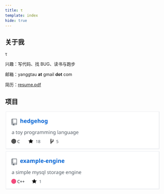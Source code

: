 ```yaml
---
title: τ
template: index
hide: true
---
```


## 关于我

τ

兴趣：写代码、找 BUG、读书与跑步

邮箱：yanggtau **at** gmail **dot** com

简历：[resume.pdf](pictures/resume-zh_CN.pdf)

## 项目

<a href="https://github.com/yangtau/hedgehog"><img style="margin:2px" src="pictures/hedgehog.svg"></a>
<a href="https://github.com/yangtau/example-engine"><img style="margin:2px" src="pictures/example-engine.svg"></a>


